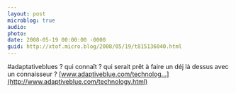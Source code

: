 ```yaml
---
layout: post
microblog: true
audio: 
photo: 
date: 2008-05-19 00:00:00 -0000
guid: http://xtof.micro.blog/2008/05/19/t815136040.html
---
```

#adaptativeblues ? qui connaît ? qui serait prêt à faire un déj là dessus avec un connaisseur ? [www.adaptiveblue.com/technolog...](http://www.adaptiveblue.com/technology.html)
